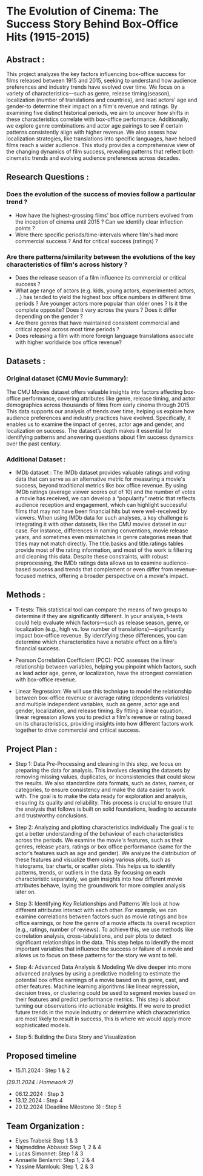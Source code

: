 # The Evolution of Cinema: The Success Story Behind Box-Office Hits (1915-2015)

## Abstract :
This project analyzes the key factors influencing box-office success for films released between 1915 and 2015, seeking to understand how audience preferences and industry trends have evolved over time. We focus on a variety of characteristics—such as genre, release timing(season), localization (number of translations and countries), and lead actors' age and gender-to determine their impact on a film's revenue and ratings. By examining five distinct historical periods, we aim to uncover how shifts in these characteristics correlate with box-office performance. Additionally, we explore genre combinations and actor age pairings to see if certain patterns consistently align with higher revenue. We also assess how localization strategies, like translations into specific languages, have helped films reach a wider audience. This study provides a comprehensive view of the changing dynamics of film success, revealing patterns that reflect both cinematic trends and evolving audience preferences across decades.

## Research Questions : 
### Does the evolution of the success of movies follow a particular trend ?
- How have the highest-grossing films' box office numbers evolved from the inception of cinema until 2015 ? Can we identify clear inflection points ?
- Were there specific periods/time-intervals where film's had more commercial success ? And for critical success (ratings) ?

### Are there patterns/similarity between the evolutions of the key characteristics of film's across history ? 
- Does the release season of a film influence its commercial or critical success ?
- What age range of actors (e.g. kids, young actors, experimented actors, ...) has tended to yield the highest box office numbers in different time periods ? Are younger actors more popular than older ones ? Is it the complete opposite? Does it vary across the years ? Does it differ depending on the gender ?
- Are there genres that have maintained consistent commercial and critical appeal across most time periods ?
- Does releasing a film with more foreign language translations associate with higher worldwide box office revenue?
  
## Datasets :
### Original dataset (CMU Movie Summary): 
  The CMU Movies dataset offers valuable insights into factors affecting box-office performance, covering attributes like genre, release timing, and actor demographics across thousands of films from early cinema through 2015. This data supports our analysis of trends over time, helping us explore how audience preferences and industry practices have evolved. Specifically, it enables us to examine the impact of genres, actor age and gender, and localization on success. The dataset’s depth makes it essential for identifying patterns and answering questions about film success dynamics over the past century.

### Additional Dataset :
- IMDb dataset : The IMDb dataset provides valuable ratings and voting data that can serve as an alternative metric for measuring a movie's success, beyond traditional metrics like box office revenue. By using IMDb ratings (average viewer scores out of 10) and the number of votes a movie has received, we can develop a “popularity” metric that reflects audience reception and engagement, which can highlight successful films that may not have been financial hits but were well-received by viewers.
When using IMDb data for such analyses, a key challenge is integrating it with other datasets, like the CMU movies dataset in our case. For instance, differences in naming conventions, movie release years, and sometimes even mismatches in genre categories mean that titles may not match directly. The title.basics and title.ratings tables provide most of the rating information, and most of the work is filtering and cleaning this data.
Despite these constraints, with robust preprocessing, the IMDb ratings data allows us to examine audience-based success and trends that complement or even differ from revenue-focused metrics, offering a broader perspective on a movie's impact.

## Methods :
- T-tests: This statistical tool can compare the means of two groups to determine if they are significantly different. In your analysis, t-tests could help evaluate which factors—such as release season, genre, or localization (e.g., high vs. low number of translations)—significantly impact box-office revenue. By identifying these differences, you can determine which characteristics have a notable effect on a film's financial success.

- Pearson Correlation Coefficient (PCC): PCC assesses the linear relationship between variables, helping you pinpoint which factors, such as lead actor age, genre, or localization, have the strongest correlation with box-office revenue.

- Linear Regression: We will use this technique to model the relationship between box-office revenue or average rating (dependents variables) and multiple independent variables, such as genre, actor age and gender, localization, and release timing. By fitting a linear equation, linear regression allows you to predict a film's revenue or rating based on its characteristics, providing insights into how different factors work together to drive commercial and critical success.

## Project Plan :
- Step 1: Data Pre-Processing and cleaning
In this step, we focus on preparing the data for analysis. This involves cleaning the datasets by removing missing values, duplicates, or inconsistencies that could skew the results. We also standardize data formats, such as dates, names, or categories, to ensure consistency and make the data easier to work with. The goal is to make the data ready for exploration and analysis, ensuring its quality and reliability. This process is crucial to ensure that the analysis that follows is built on solid foundations, leading to accurate and trustworthy conclusions.

- Step 2: Analyzing and plotting characteristics individually
The goal is to get a better understanding of the behaviour of each characteristics across the periods. We examine the movie's features, such as their genres, release years, ratings or box office performance (same for the actor's features such as age and gender). We analyze the distribution of these features and visualize them using various plots, such as histograms, bar charts, or scatter plots. This helps us to identify patterns, trends, or outliers in the data. By focusing on each characteristic separately, we gain insights into how different movie attributes behave, laying the groundwork for more complex analysis later on.

- Step 3: Identifying Key Relationships and Patterns
We look at how different attributes interact with each other. For example, we can examine correlations between factors such as movie ratings and box office earnings, or how the genre of a movie affects its overall reception (e.g., ratings, number of reviews).
To achieve this, we use methods like correlation analysis, cross-tabulations, and pair plots to detect significant relationships in the data. This step helps to identify the most important variables that influence the success or failure of a movie and allows us to focus on these patterns for the story we want to tell.

- Step 4: Advanced Data Analysis & Modeling
We dive deeper into more advanced analyses by using a predictive modeling to estimate the potential box office earnings of a movie based on its genre, cast, and other features. Machine learning algorithms like linear regression, decision trees, or clustering could be used to segment movies based on their features and predict performance metrics. This step is about turning our observations into actionable insights. If we were to predict future trends in the movie industry or determine which characteristics are most likely to result in success, this is where we would apply more sophisticated models.

- Step 5: Building the Data Story and Visualization

## Proposed timeline
- 15.11.2024 : Step 1 & 2

*(29.11.2024 : Homework 2)*
- 06.12.2024 : Step 3
- 13.12.2024 : Step 4
- 20.12.2024 (Deadline Milestone 3) : Step 5

## Team Organization :
- Elyes Trabelsi: Step 1 & 3 
- Najmeddine Abbassi: Step 1, 2 & 4
- Lucas Simonnet: Step 1 & 3 
- Annaelle Benlamri: Step 1, 2 & 4
- Yassine Mamlouk: Step 1, 2 & 3
